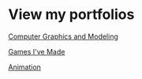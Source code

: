 # View my portfolios
[Computer Graphics and Modeling](https://github.com/symsoph/portfolios/blob/main/game-design/README.md#-3d-modeling)

[Games I've Made](https://github.com/symsoph/portfolios/blob/main/game-design/README.md)

[Animation](https://github.com/symsoph/portfolios/tree/main/shadertoy)
